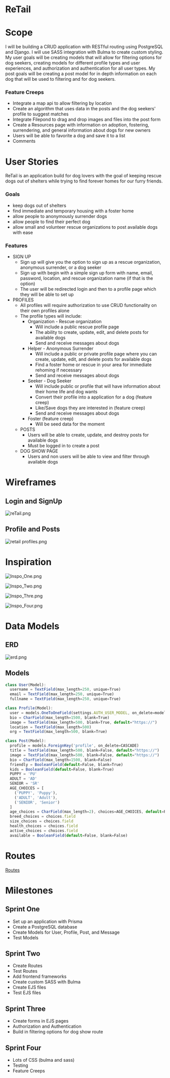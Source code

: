 # ReTail

# Scope

I will be building a CRUD application with RESTful routing using PostgreSQL and Django. I will use SASS integration with Bulma to create custom styling. My user goals will be creating models that will allow for filtering options for dog seekers, creating models for different profile types and user experiences, and authorization and authentication for all user types. My post goals will be creating a post model for in depth information on each dog that will be used to filtering and for dog seekers. 

### Feature Creeps

- Integrate a map api to allow filtering by location
- Create an algorithm that uses data in the posts and the dog seekers' profile to suggest matches
- Integrate Filepond to drag and drop images and files into the post form
- Create a Resources page with information on adoption, fostering, surrendering, and general information about dogs for new owners
- Users will be able to favorite a dog and save it to a list
- Comments

# User Stories

ReTail is an application build for dog lovers with the goal of keeping rescue dogs out of shelters while trying to find forever homes for our furry friends. 

### Goals

- keep dogs out of shelters
- find immediate and temporary housing with a foster home
- allow people to anonymously surrender dogs
- allow people to find their perfect dog
- allow small and volunteer rescue organizations to post available dogs with ease

### Features

- SIGN UP
    - Sign up will give you the option to sign up as a rescue organization, anonymous surrender, or a dog seeker
    - Sign up with begin with a simple sign up form with name, email,  password, location, and rescue organization name (if that is the option)
    - The user will be redirected login and then to a profile page which they will be able to set up
- PROFILES
    - All profiles will require authorization to use CRUD functionality on their own profiles alone
    - The profile types will include:
        - Organization - Rescue organization
            - Will include a public rescue profile page
            - The ability to create, update, edit, and delete posts for available dogs
            - Send and receive messages about dogs
        - Helper - Anonymous Surrender
            - Will include a public or private profile page where you can create, update, edit, and delete posts for available dogs
            - Find a foster home or rescue in your area for immediate rehoming if necessary
            - Send and receive messages about dogs
        - Seeker - Dog Seeker
            - Will include public or profile that will have information about their home life and dog wants
            - Convert their profile into a application for a dog (feature creep)
            - Like/Save dogs they are interested in (feature creep)
            - Send and receive messages about dogs
        - Foster (feature creep)
            - Will be seed data for the moment
    - POSTS
        - Users will be able to create, update, and destroy posts for available dogs
        - Must be logged in to create a post
    - DOG SHOW PAGE
        - Users and non users will be able to view and filter through available dogs

# Wireframes

## Login and SignUp

![reTail.png](readme_img/reTail.png)

## Profile and Posts

![retail profiles.png](readme_img/retail_profiles.png)

# Inspiration

![Inspo_One.png](readme_img/Inspo_One.png)

![Inspo_Two.png](readme_img/Inspo_Two.png)

![Inspo_Thre.png](readme_img/Inspo_Thre.png)

![Inspo_Four.png](readme_img/Inspo_Four.png)

# Data Models

## ERD

![erd.png](readme_img/erd.png)

## Models

```jsx
class User(Model):
  username = TextField(max_length=250, unique=True)
  email = TextField(max_length=250, unique=True)
  fullname = TextField(max_length=250, unique=True)

class Profile(Model):
  user = models.OneToOneField(settings.AUTH_USER_MODEL, on_delete=models.CASCADE, related_name='user')
  bio = CharField(max_length=1500, blank=True)
  image = TextField(max_length=500, blank=True, default="https://")
  location = TextField(max_length=500)
  org = TextField(max_length=500, blank=True)

class Post(Model):
  profile = models.ForeignKey('profile', on_delete=CASCADE)
  title = TextField(max_length=500, blank=False, default="https://")
  image = TextField(max_length=500, blank=False, default="https://")
  bio = CharField(max_length=1500, blank=False)
  friendly = BooleanField(default=False, blank=True)
  kids = BooleanField(default=False, blank=True)
  PUPPY = 'PU'
  ADULT = 'AD'
  SENIOR = 'SR'
  AGE_CHOICES = [
    ('PUPPY', 'Puppy'),
    ('ADULT', 'Adult'),
    ('SENIOR', 'Senior')
  ]
  age_choices = CharField(max_length=2), choices=AGE_CHOICES, default=PUPPY 
  breed_choices = choices.field
  size_choices = choices.field
  health_choices = choices.field
  active_choices = choices.field
  available = BooleanField(default=False, blank=False)
```

# Routes

[Routes](https://www.notion.so/05217a86c17d44a9b78111586260e854)

# Milestones

## Sprint One

- Set up an application with Prisma
- Create a PostgreSQL database
- Create Models for User, Profile, Post, and Message
- Test Models

## Sprint Two

- Create Routes
- Test Routes
- Add frontend frameworks
- Create custom SASS with Bulma
- Create EJS files
- Test EJS files

## Sprint Three

- Create forms in EJS pages
- Authorization and Authentication
- Build in filtering options for dog show route

## Sprint Four

- Lots of CSS (bulma and sass)
- Testing
- Feature Creeps

